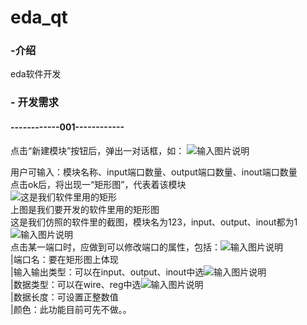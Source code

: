 # eda_qt

### -介绍
eda软件开发

### -           开发需求
#### ------------001------------
点击“新建模块”按钮后，弹出一对话框，如：
![输入图片说明](https://images.gitee.com/uploads/images/2021/0123/232300_bb1cd7c7_8607408.png "QQ截图20210123232228.png")  

用户可输入：模块名称、input端口数量、output端口数量、inout端口数量  
点击ok后，将出现一“矩形图”，代表着该模块  
![这是我们软件里用的矩形](https://images.gitee.com/uploads/images/2021/0123/232810_4125e7a6_8607408.png "矩形.png")  
上图是我们要开发的软件里用的矩形图  
这是我们仿照的软件里的截图，模块名为123，input、output、inout都为1  
![输入图片说明](https://images.gitee.com/uploads/images/2021/0123/232955_c341839e_8607408.png "QQ截图20210123232905.png")  
点击某一端口时，应做到可以修改端口的属性，包括：![输入图片说明](https://images.gitee.com/uploads/images/2021/0123/233219_b40e4d51_8607408.png "QQ截图20210123233154.png")  
|端口名：要在矩形图上体现  
|输入输出类型：可以在input、output、inout中选![输入图片说明](https://images.gitee.com/uploads/images/2021/0123/233346_328b5e77_8607408.png "QQ截图20210123233330.png")  
|数据类型：可以在wire、reg中选![输入图片说明](https://images.gitee.com/uploads/images/2021/0123/233408_06262ce9_8607408.png "QQ截图20210123233336.png")  
|数据长度：可设置正整数值  
|颜色：此功能目前可先不做。。









